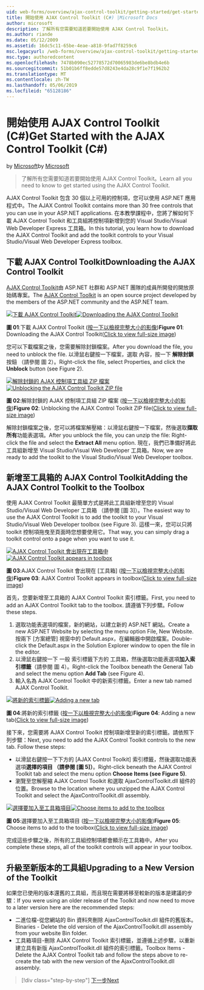 ```yaml
---
uid: web-forms/overview/ajax-control-toolkit/getting-started/get-started-with-the-ajax-control-toolkit-cs
title: 開始使用 AJAX Control Toolkit (C#) |Microsoft Docs
author: microsoft
description: 了解所有您需要知道若要開始使用 AJAX Control Toolkit。
ms.author: riande
ms.date: 05/12/2009
ms.assetid: 16dc5c11-65be-4eae-a818-9fad7f8259c6
msc.legacyurl: /web-forms/overview/ajax-control-toolkit/getting-started/get-started-with-the-ajax-control-toolkit-cs
msc.type: authoredcontent
ms.openlocfilehash: 7478b090ec52778572d70065983de6be8bdb4e6b
ms.sourcegitcommit: 51b01b6ff8edde57d8243e4da28c9f1e7f1962b2
ms.translationtype: MT
ms.contentlocale: zh-TW
ms.lasthandoff: 05/06/2019
ms.locfileid: "65128186"
---
```

# <a name="get-started-with-the-ajax-control-toolkit-c"></a><span data-ttu-id="3ad45-103">開始使用 AJAX Control Toolkit (C#)</span><span class="sxs-lookup"><span data-stu-id="3ad45-103">Get Started with the AJAX Control Toolkit (C#)</span></span>

<span data-ttu-id="3ad45-104">by [Microsoft](https://github.com/microsoft)</span><span class="sxs-lookup"><span data-stu-id="3ad45-104">by [Microsoft](https://github.com/microsoft)</span></span>

> <span data-ttu-id="3ad45-105">了解所有您需要知道若要開始使用 AJAX Control Toolkit。</span><span class="sxs-lookup"><span data-stu-id="3ad45-105">Learn all you need to know to get started using the AJAX Control Toolkit.</span></span>

<span data-ttu-id="3ad45-106">AJAX Control Toolkit 包含 30 個以上可用的控制項，您可以使用 ASP.NET 應用程式中。</span><span class="sxs-lookup"><span data-stu-id="3ad45-106">The AJAX Control Toolkit contains more than 30 free controls that you can use in your ASP.NET applications.</span></span> <span data-ttu-id="3ad45-107">在本教學課程中，您將了解如何下載 AJAX Control Toolkit 和工具組將控制項新增到您的 Visual Studio/Visual Web Developer Express 工具箱。</span><span class="sxs-lookup"><span data-stu-id="3ad45-107">In this tutorial, you learn how to download the AJAX Control Toolkit and add the toolkit controls to your Visual Studio/Visual Web Developer Express toolbox.</span></span>

## <a name="downloading-the-ajax-control-toolkit"></a><span data-ttu-id="3ad45-108">下載 AJAX Control Toolkit</span><span class="sxs-lookup"><span data-stu-id="3ad45-108">Downloading the AJAX Control Toolkit</span></span>

<span data-ttu-id="3ad45-109">[AJAX Control Toolkit](http://devexpress.com/act)由 ASP.NET 社群和 ASP.NET 團隊的成員所開發的開放原始碼專案。</span><span class="sxs-lookup"><span data-stu-id="3ad45-109">The [AJAX Control Toolkit](http://devexpress.com/act) is an open source project developed by the members of the ASP.NET community and the ASP.NET team.</span></span> 

<span data-ttu-id="3ad45-110">[![下載 AJAX Control Toolkit](get-started-with-the-ajax-control-toolkit-cs/_static/image1.jpg)](get-started-with-the-ajax-control-toolkit-cs/_static/image1.png)</span><span class="sxs-lookup"><span data-stu-id="3ad45-110">[![Downloading the AJAX Control Toolkit](get-started-with-the-ajax-control-toolkit-cs/_static/image1.jpg)](get-started-with-the-ajax-control-toolkit-cs/_static/image1.png)</span></span>

<span data-ttu-id="3ad45-111">**圖 01**:下載 AJAX Control Toolkit ([按一下以檢視完整大小的影像](get-started-with-the-ajax-control-toolkit-cs/_static/image2.png))</span><span class="sxs-lookup"><span data-stu-id="3ad45-111">**Figure 01**: Downloading the AJAX Control Toolkit([Click to view full-size image](get-started-with-the-ajax-control-toolkit-cs/_static/image2.png))</span></span>

<span data-ttu-id="3ad45-112">您可以下載檔案之後，您需要解除封鎖檔案。</span><span class="sxs-lookup"><span data-stu-id="3ad45-112">After you download the file, you need to unblock the file.</span></span> <span data-ttu-id="3ad45-113">以滑鼠右鍵按一下檔案，選取 內容，按一下 **解除封鎖**按鈕 （請參閱 圖 2）。</span><span class="sxs-lookup"><span data-stu-id="3ad45-113">Right-click the file, select Properties, and click the **Unblock** button (see Figure 2).</span></span>

<span data-ttu-id="3ad45-114">[![解除封鎖的 AJAX 控制項工具組 ZIP 檔案](get-started-with-the-ajax-control-toolkit-cs/_static/image2.jpg)](get-started-with-the-ajax-control-toolkit-cs/_static/image3.png)</span><span class="sxs-lookup"><span data-stu-id="3ad45-114">[![Unblocking the AJAX Control Toolkit ZIP file](get-started-with-the-ajax-control-toolkit-cs/_static/image2.jpg)](get-started-with-the-ajax-control-toolkit-cs/_static/image3.png)</span></span>

<span data-ttu-id="3ad45-115">**圖 02**:解除封鎖的 AJAX 控制項工具組 ZIP 檔案 ([按一下以檢視完整大小的影像](get-started-with-the-ajax-control-toolkit-cs/_static/image4.png))</span><span class="sxs-lookup"><span data-stu-id="3ad45-115">**Figure 02**: Unblocking the AJAX Control Toolkit ZIP file([Click to view full-size image](get-started-with-the-ajax-control-toolkit-cs/_static/image4.png))</span></span>

<span data-ttu-id="3ad45-116">解除封鎖檔案之後，您可以將檔案解壓縮：以滑鼠右鍵按一下檔案，然後選取**擷取所有**功能表選項。</span><span class="sxs-lookup"><span data-stu-id="3ad45-116">After you unblock the file, you can unzip the file: Right-click the file and select the **Extract All** menu option.</span></span> <span data-ttu-id="3ad45-117">現在，我們已準備好將此工具組新增至 Visual Studio/Visual Web Developer 工具箱。</span><span class="sxs-lookup"><span data-stu-id="3ad45-117">Now, we are ready to add the toolkit to the Visual Studio/Visual Web Developer toolbox.</span></span>

## <a name="adding-the-ajax-control-toolkit-to-the-toolbox"></a><span data-ttu-id="3ad45-118">新增至工具箱的 AJAX Control Toolkit</span><span class="sxs-lookup"><span data-stu-id="3ad45-118">Adding the AJAX Control Toolkit to the Toolbox</span></span>

<span data-ttu-id="3ad45-119">使用 AJAX Control Toolkit 最簡單方式是將此工具組新增至您的 Visual Studio/Visual Web Developer 工具箱 （請參閱 [圖 3]）。</span><span class="sxs-lookup"><span data-stu-id="3ad45-119">The easiest way to use the AJAX Control Toolkit is to add the toolkit to your Visual Studio/Visual Web Developer toolbox (see Figure 3).</span></span> <span data-ttu-id="3ad45-120">這樣一來，您可以只將 toolkit 控制項拖曳至頁面時您想要使用它。</span><span class="sxs-lookup"><span data-stu-id="3ad45-120">That way, you can simply drag a toolkit control onto a page when you want to use it.</span></span>

<span data-ttu-id="3ad45-121">[![AJAX Control Toolkit 會出現在工具箱中](get-started-with-the-ajax-control-toolkit-cs/_static/image3.jpg)](get-started-with-the-ajax-control-toolkit-cs/_static/image5.png)</span><span class="sxs-lookup"><span data-stu-id="3ad45-121">[![AJAX Control Toolkit appears in toolbox](get-started-with-the-ajax-control-toolkit-cs/_static/image3.jpg)](get-started-with-the-ajax-control-toolkit-cs/_static/image5.png)</span></span>

<span data-ttu-id="3ad45-122">**圖 03**:AJAX Control Toolkit 會出現在 [工具箱] ([按一下以檢視完整大小的影像](get-started-with-the-ajax-control-toolkit-cs/_static/image6.png))</span><span class="sxs-lookup"><span data-stu-id="3ad45-122">**Figure 03**: AJAX Control Toolkit appears in toolbox([Click to view full-size image](get-started-with-the-ajax-control-toolkit-cs/_static/image6.png))</span></span>

<span data-ttu-id="3ad45-123">首先，您要新增至工具箱的 AJAX Control Toolkit 索引標籤。</span><span class="sxs-lookup"><span data-stu-id="3ad45-123">First, you need to add an AJAX Control Toolkit tab to the toolbox.</span></span> <span data-ttu-id="3ad45-124">請遵循下列步驟。</span><span class="sxs-lookup"><span data-stu-id="3ad45-124">Follow these steps.</span></span>

1. <span data-ttu-id="3ad45-125">選取功能表選項的檔案，新的網站，以建立新的 ASP.NET 網站。</span><span class="sxs-lookup"><span data-stu-id="3ad45-125">Create a new ASP.NET Website by selecting the menu option File, New Website.</span></span> <span data-ttu-id="3ad45-126">按兩下 [方案總管] 視窗中的 Default.aspx，在編輯器中開啟檔案。</span><span class="sxs-lookup"><span data-stu-id="3ad45-126">Double-click the Default.aspx in the Solution Explorer window to open the file in the editor.</span></span>
2. <span data-ttu-id="3ad45-127">以滑鼠右鍵按一下 一般 索引標籤下方的 工具箱，然後選取功能表選項**加入索引標籤**（請參閱 圖 4）。</span><span class="sxs-lookup"><span data-stu-id="3ad45-127">Right-click the Toolbox beneath the General Tab and select the menu option **Add Tab** (see Figure 4).</span></span>
3. <span data-ttu-id="3ad45-128">輸入名為 AJAX Control Toolkit 中的新索引標籤。</span><span class="sxs-lookup"><span data-stu-id="3ad45-128">Enter a new tab named AJAX Control Toolkit.</span></span>

<span data-ttu-id="3ad45-129">[![將新的索引標籤](get-started-with-the-ajax-control-toolkit-cs/_static/image4.jpg)](get-started-with-the-ajax-control-toolkit-cs/_static/image7.png)</span><span class="sxs-lookup"><span data-stu-id="3ad45-129">[![Adding a new tab](get-started-with-the-ajax-control-toolkit-cs/_static/image4.jpg)](get-started-with-the-ajax-control-toolkit-cs/_static/image7.png)</span></span>

<span data-ttu-id="3ad45-130">**圖 04**:將新的索引標籤 ([按一下以檢視完整大小的影像](get-started-with-the-ajax-control-toolkit-cs/_static/image8.png))</span><span class="sxs-lookup"><span data-stu-id="3ad45-130">**Figure 04**: Adding a new tab([Click to view full-size image](get-started-with-the-ajax-control-toolkit-cs/_static/image8.png))</span></span>

<span data-ttu-id="3ad45-131">接下來，您需要將 AJAX Control Toolkit 控制項新增至新的索引標籤。請依照下列步驟：</span><span class="sxs-lookup"><span data-stu-id="3ad45-131">Next, you need to add the AJAX Control Toolkit controls to the new tab. Follow these steps:</span></span>

- <span data-ttu-id="3ad45-132">以滑鼠右鍵按一下下方的 [AJAX Control Toolkit] 索引標籤，然後選取功能表選項**選擇的項目 （請參閱 [圖 5]）**。</span><span class="sxs-lookup"><span data-stu-id="3ad45-132">Right-click beneath the AJAX Control Toolkit tab and select the menu option **Choose Items (see Figure 5)**.</span></span>
- <span data-ttu-id="3ad45-133">瀏覽至您解壓縮 AJAX Control Toolkit 和選取 AjaxControlToolkit.dll 組件的位置。</span><span class="sxs-lookup"><span data-stu-id="3ad45-133">Browse to the location where you unzipped the AJAX Control Toolkit and select the AjaxControlToolkit.dll assembly.</span></span>

<span data-ttu-id="3ad45-134">[![選擇要加入至工具箱項目](get-started-with-the-ajax-control-toolkit-cs/_static/image5.jpg)](get-started-with-the-ajax-control-toolkit-cs/_static/image9.png)</span><span class="sxs-lookup"><span data-stu-id="3ad45-134">[![Choose items to add to the toolbox](get-started-with-the-ajax-control-toolkit-cs/_static/image5.jpg)](get-started-with-the-ajax-control-toolkit-cs/_static/image9.png)</span></span>

<span data-ttu-id="3ad45-135">**圖 05**:選擇要加入至工具箱項目 ([按一下以檢視完整大小的影像](get-started-with-the-ajax-control-toolkit-cs/_static/image10.png))</span><span class="sxs-lookup"><span data-stu-id="3ad45-135">**Figure 05**: Choose items to add to the toolbox([Click to view full-size image](get-started-with-the-ajax-control-toolkit-cs/_static/image10.png))</span></span>

<span data-ttu-id="3ad45-136">完成這些步驟之後，所有的工具組控制項都會顯示在工具箱中。</span><span class="sxs-lookup"><span data-stu-id="3ad45-136">After you complete these steps, all of the toolkit controls will appear in your toolbox.</span></span>

## <a name="upgrading-to-a-new-version-of-the-toolkit"></a><span data-ttu-id="3ad45-137">升級至新版本的工具組</span><span class="sxs-lookup"><span data-stu-id="3ad45-137">Upgrading to a New Version of the Toolkit</span></span>

<span data-ttu-id="3ad45-138">如果您已使用的版本還舊的工具組，而且現在需要將移至較新的版本是建議的步驟：</span><span class="sxs-lookup"><span data-stu-id="3ad45-138">If you were using an older release of the Toolkit and now need to move to a later version here are the recommended steps:</span></span>

- <span data-ttu-id="3ad45-139">二進位檔-從您網站的 Bin 資料夾刪除 AjaxControlToolkit.dll 組件的舊版本。</span><span class="sxs-lookup"><span data-stu-id="3ad45-139">Binaries - Delete the old version of the AjaxControlToolkit.dll assembly from your website Bin folder.</span></span>
- <span data-ttu-id="3ad45-140">工具箱項目-刪除 AJAX Control Toolkit 索引標籤，並遵循上述步驟，以重新建立具有新版 AjaxControlToolkit.dll 組件的索引標籤。</span><span class="sxs-lookup"><span data-stu-id="3ad45-140">Toolbox Items - Delete the AJAX Control Toolkit tab and follow the steps above to re-create the tab with the new version of the AjaxControlToolkit.dll assembly.</span></span>

> [!div class="step-by-step"]
> [<span data-ttu-id="3ad45-141">下一步</span><span class="sxs-lookup"><span data-stu-id="3ad45-141">Next</span></span>](using-ajax-control-toolkit-controls-and-control-extenders-cs.md)
